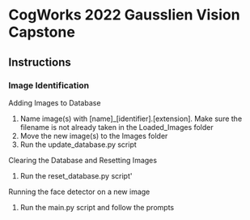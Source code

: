 # CogWorks 2022 Gausslien Vision Capstone

## Instructions

### Image Identification

Adding Images to Database
1. Name image(s) with \[name]\_\[identifier].\[extension]. Make sure the filename is not already taken in the Loaded_Images folder
2. Move the new image(s) to the Images folder
3. Run the update_database.py script

Clearing the Database and Resetting Images
1. Run the reset_database.py script'

Running the face detector on a new image
1. Run the main.py script and follow the prompts
